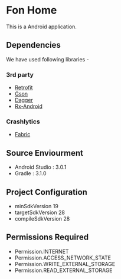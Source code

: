 # Fon Home

This is a Android application. 


## Dependencies

We have used following libraries - 

### 3rd party

* [Retrofit](https://github.com/square/retrofit)
* [Gson](https://github.com/google/gson)
* [Dagger](https://github.com/google/dagger)
* [Rx-Android](https://github.com/ReactiveX/RxAndroid)


### Crashlytics

* [Fabric](https://fabric.io/kits/android/crashlytics/install)
	


## Source Enviourment

* Android Studio : 3.0.1
* Gradle : 3.1.0

## Project Configuration

* minSdkVersion 19
* targetSdkVersion 28
* compileSdkVersion 28

## Permissions Required

* Permission.INTERNET
* Permission.ACCESS_NETWORK_STATE
* Permission.WRITE_EXTERNAL_STORAGE
* Permission.READ_EXTERNAL_STORAGE


